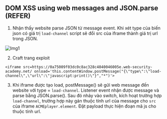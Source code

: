 ## DOM XSS using web messages and JSON.parse (REFER)

1. Nhận thấy website parse JSON từ message event. Khi xét type của biến json có giá trị `load-channel` script sẽ đổi src của iframe thành giá trị url trong JSON.

![Img1](\asset/../img/detect.png)

2. Craft trang exploit 

```
<iframe src=https://0a75009f03dc0c8ac328c4040046005e.web-security-academy.net/ onload='this.contentWindow.postMessage("{\"type\":\"load-channel\",\"url\":\"javascript:print()\"}","*")'>
```

3. Khi iframe được tạo load, postMessage() sẽ gửi web message đến website với type = `load-channel`. Listener event nhận được message và parse bằng JSON.parse(). Sau đó nhảy vào switch, kích hoạt trường hợp `load-channel`, trường hợp này gán thuộc tính url của message cho `src` của iframe `ACMEplayer.element`. Đặt payload thực hiện đoạn mã js cho thuộc tính url.